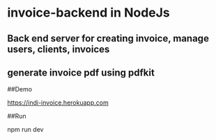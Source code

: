 # invoice-backend in NodeJs

## Back end server for creating invoice, manage users, clients, invoices
## generate invoice pdf using pdfkit

##Demo

https://indi-invoice.herokuapp.com

##Run

npm run dev
